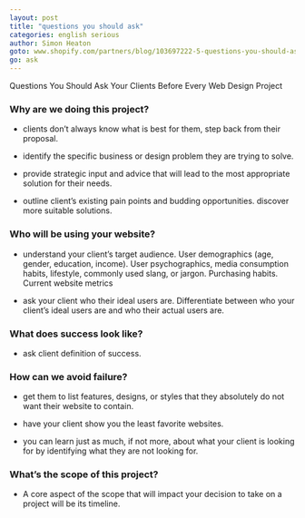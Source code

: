 ```yaml
---
layout: post
title: "questions you should ask"
categories: english serious
author: Simon Heaton
goto: www.shopify.com/partners/blog/103697222-5-questions-you-should-ask-your-clients-before-every-web-design-project?ref=speak.junglestar.org
go: ask
---
```


Questions You Should Ask Your Clients Before Every Web Design Project

### Why are we doing this project?

  - clients don’t always know what is best for them, step back from their proposal.

  - identify the specific business or design problem they are trying to solve.

  - provide strategic input and advice that will lead to the most appropriate solution for their needs.

  - outline client’s existing pain points and budding opportunities. discover more suitable solutions.

### Who will be using your website?

  - understand your client’s target audience. User demographics (age, gender, education, income). User psychographics, media consumption habits, lifestyle, commonly used slang, or jargon. Purchasing habits. Current website metrics

  - ask your client who their ideal users are. Differentiate between who your client’s ideal users are and who their actual users are.


### What does success look like?

  - ask client definition of success.


### How can we avoid failure?

  - get them to list features, designs, or styles that they absolutely do not want their website to contain.

  - have your client show you the least favorite websites.

  - you can learn just as much, if not more, about what your client is looking for by identifying what they are not looking for.

### What’s the scope of this project?

  - A core aspect of the scope that will impact your decision to take on a project will be its timeline.
